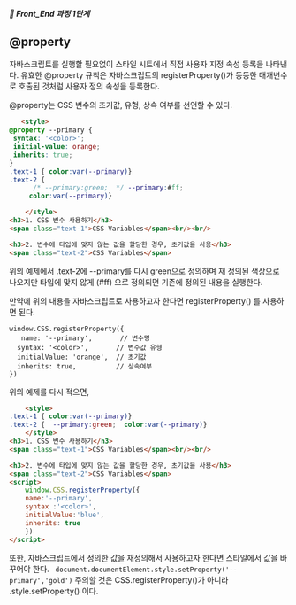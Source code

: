 ##### 🍑  Front_End 과정 1단계 

## @property

자바스크립트를 실행할 필요없이 스타일 시트에서 직접 사용자 지정 속성 등록을 나타낸다. 유효한 @property 규칙은 자바스크립트의 registerProperty()가 동등한 매개변수로 호출된 것처럼 사용자 정의 속성을 등록한다.

@property는 CSS 변수의 초기값, 유형, 상속 여부를 선언할 수 있다.  
```html  
   <style>
@property --primary {
 syntax: '<color>';
 initial-value: orange;
 inherits: true;
}
.text-1 { color:var(--primary)}
.text-2 { 
      /* --primary:green;  */ --primary:#ff;
     color:var(--primary)}

    </style>
<h3>1. CSS 변수 사용하기</h3>
<span class="text-1">CSS Variables</span><br/><br/>

<h3>2. 변수에 타입에 맞지 않는 값을 할당한 경우, 초기값을 사용</h3>
<span class="text-2">CSS Variables</span>

```
위의 예제에서  .text-2에 --primary를 다시 green으로 정의하며 재 정의된 색상으로 나오지만 타입에 맞지 않게 (#ff) 으로 정의되면 기존에 정의된 내용을 실행한다.  

만약에 위의 내용을 자바스크립트로 사용하고자 한다면 registerProperty() 를 사용하면 된다.  
```
window.CSS.registerProperty({
   name: '--primary',       // 변수명
  syntax: '<color>',       // 변수값 유형
  initialValue: 'orange',  // 초기값
  inherits: true,          // 상속여부
})
```
위의 예제를 다시 적으면, 
```html
    <style>
.text-1 { color:var(--primary)}
.text-2 {  --primary:green;  color:var(--primary)}
    </style>
<h3>1. CSS 변수 사용하기</h3>
<span class="text-1">CSS Variables</span><br/><br/>

<h3>2. 변수에 타입에 맞지 않는 값을 할당한 경우, 초기값을 사용</h3>
<span class="text-2">CSS Variables</span>
<script>
    window.CSS.registerProperty({
    name:'--primary',
    syntax :'<color>',
    initialValue:'blue',
    inherits: true
    })
</script>
```
또한,
자바스크립트에서 정의한 값을  재정의해서 사용하고자 한다면 스타일에서 값을 바꾸어야 한다. 
``` document.documentElement.style.setProperty('--primary','gold')```
주의할 것은 CSS.registerProperty()가 아니라 .style.setProperty() 이다.





